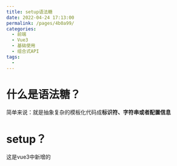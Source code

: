 ```yaml
---
title: setup语法糖
date: 2022-04-24 17:13:00
permalink: /pages/4b0a99/
categories:
  - 前端
  - Vue3
  - 基础使用
  - 组合式API
tags:
  - 
---
```


# 什么是语法糖？

简单来说：就是抽象复杂的模板化代码成**标识符、字符串或者配置信息**

# setup？

这是vue3中新增的